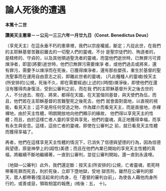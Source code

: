 # 論人死後的遭遇


**本篤十二世**

**讚美天主憲章－－公元一三三六年一月廿九日（Const. Benedictus Deus）**





〔享見天主〕在這永垂不朽的憲章裡，我們以宗座權威，斷定；凡從此世，在我們的主耶穌基督苦難前離去的一切聖人們的靈魂，不分
是聖宗徒們的、殉道者的，是精修的、守貞的，以及其他領過聖洗者的靈魂，而當他們逝世時，已無罪污可資煉淨者，即當(將要)逝世時，他們已無罪污需要煉淨
者，或他們過去或將來，還有罪污，需要予以煉淨而在死後，已獲得煉淨者，還有那些嬰孩，重生於基督的聖洗聖事而在運用自由意志之前，即離此世者的靈魂，
(凡此種種人的靈魂)按天主(所安排的)公規，死後不久，即在需要經過(上述的)(時間)煉淨後，即使他們在還沒有獲得肉身復活，受到公審判之前，而在我
們的主耶穌基督升天之後去世的人，不分過去、現在、將來，都得在天國，在天當偕同基督，與天使們為伍，而且，他們若在主耶穌基督的苦難聖死之後死去，他們
就會面對面地，以直視的視能，看見天主；這不是用任何受造之物，作為媒介而看見天主，而是直接地，赤裸裸地，由於天主性體，明朗開放地向他們顯示的緣故，
他們得以享見天主的性體；而且，由於這樣亡者人靈的享受與享見，他們的靈魂，真正地獲得幸福，而享有永生與安息。這樣，這些亡者的靈魂，即使在公審判之
前，就已看見天主性體而獲得享福了。

再者，他們在這樣享見天主性體的情況下，已消失了信德與望德的行為，因為信德與望德，原是神學上的(超性)美德；而且在他們內業已開始的享見天主性體的真福，將繼續不斷地繼續著，一直到公審判，並從公審判開始，還一直到永遠哩。

〔地獄—公審判〕此外，我們還定斷：按天主(所安排的)公規，亡者靈魂，若死時帶著死罪而死去，則於死後，立即下墮地獄，受地
獄苦刑，雖然在公審判的那天，眾人都帶著(復活起來的)肉身，在「基督的審判台前」，為使各人藉他肉身所行的，或善或惡，領取相當的報應」(格後：五，
十)。

